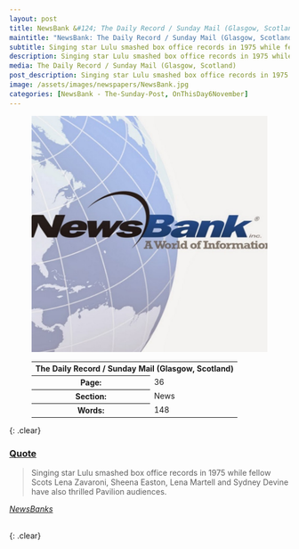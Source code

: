 ```yaml
---
layout: post
title: NewsBank &#124; The Daily Record / Sunday Mail (Glasgow, Scotland) &#124; 6 November 2020
maintitle: "NewsBank: The Daily Record / Sunday Mail (Glasgow, Scotland)"
subtitle: Singing star Lulu smashed box office records in 1975 while fellow Scots Lena Zavaroni, Sheena Easton, Lena Martell and Sydney Devine have also thrilled Pavilion audiences.
description: Singing star Lulu smashed box office records in 1975 while fellow Scots Lena Zavaroni, Sheena Easton, Lena Martell and Sydney Devine have also thrilled Pavilion audiences.
media: The Daily Record / Sunday Mail (Glasgow, Scotland)
post_description: Singing star Lulu smashed box office records in 1975 while fellow Scots Lena Zavaroni, Sheena Easton, Lena Martell and Sydney Devine have also thrilled Pavilion audiences.
image: /assets/images/newspapers/NewsBank.jpg
categories: [NewsBank - The-Sunday-Post, OnThisDay6November]
---
```


<figure class="fig1">
<img src="/assets/images/newspapers/NewsBank.jpg" class="full-width"/>
</figure>

<figure class="fig2">
<table>

<tr>
<th colspan="2">The Daily Record / Sunday Mail (Glasgow, Scotland)</th>
</tr>

<tr>
<th>Page:</th><td>36</td>
</tr>

<tr>
<th>Section:</th><td>News</td>
</tr>

<tr>
<th>Words:</th><td>148</td>
</tr>

</table>
</figure>

{: .clear}

<h3 id="quote"><a href="#quote">Quote</a></h3>
<blockquote>
<p>Singing star Lulu smashed box office records in 1975 while fellow Scots Lena Zavaroni, Sheena Easton, Lena Martell and Sydney Devine have also thrilled Pavilion audiences.</p>
</blockquote>
<cite><a href="https://infoweb.newsbank.com/apps/news/openurl?ctx_ver=z39.88-2004&rft_id=info%3Asid/infoweb.newsbank.com&svc_dat=UKNB&req_dat=55CA6C602C984FD8A3DCC6AF6BF4AE70&rft_val_format=info%3Aofi/fmt%3Akev%3Amtx%3Actx&rft_dat=document_id%3Anews%252F18D9DE838D209880">NewsBanks</a></cite>

<br />{: .clear}

